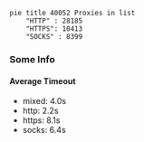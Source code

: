 
```mermaid
pie title 40052 Proxies in list
    "HTTP" : 28185
    "HTTPS": 10413
    "SOCKS" : 8399
```

### Some Info
#### Average Timeout

- mixed: 4.0s
- http: 2.2s
- https: 8.1s
- socks: 6.4s